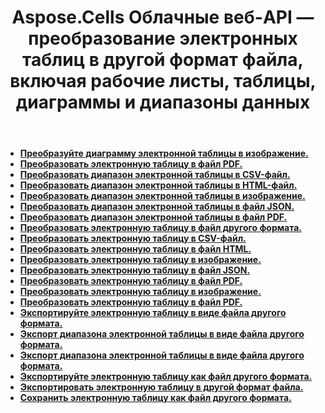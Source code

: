 ﻿---
title: Aspose.Cells Облачные веб-API — преобразование электронных таблиц в другой формат файла, включая рабочие листы, таблицы, диаграммы и диапазоны данных
second_title: Documen
ArticleTitle: Convert spreadsheets, worksheets, tables, and ranges to other format files
linktitle: Конверсио
type: docs
url: /ru/conversion/
keywords: Aspose.Cells Cloud Web APIs, Spreadsheet conversion, worksheet conversion, table conversion, range conversion,Excel Cloud APIs, RES
description: Подробное руководство по преобразованию электронных таблиц, рабочих листов, таблиц и диапазонов в различные форматы, включая PDF, изображение, HTML, CSV, JSON и Markdown
weight: 20
kwords: Aspose.Cells Облачные API, преобразование электронных таблиц, преобразование рабочих листов, преобразование таблиц, преобразование диапазонов,Excel Облачные API, RES
---
- **[Преобразуйте диаграмму электронной таблицы в изображение.](https://docs.aspose.cloud/cells/convert-chart-to-image/)**
- **[Преобразовать электронную таблицу в файл PDF.](https://docs.aspose.cloud/cells/convert-chart-to-pdf/)**
- **[Преобразовать диапазон электронной таблицы в CSV-файл.](https://docs.aspose.cloud/cells/convert-range-to-csv/)**
- **[Преобразовать диапазон электронной таблицы в HTML-файл.](https://docs.aspose.cloud/cells/convert-range-to-html/)**
- **[Преобразовать диапазон электронной таблицы в изображение.](https://docs.aspose.cloud/cells/convert-range-to-image/)**
- **[Преобразовать диапазон электронной таблицы в файл JSON.](https://docs.aspose.cloud/cells/convert-range-to-json/)**
- **[Преобразовать диапазон электронной таблицы в файл PDF.](https://docs.aspose.cloud/cells/convert-range-to-pdf/)**
- **[Преобразовать электронную таблицу в файл другого формата.](https://docs.aspose.cloud/cells/convert-spreadsheet/)**
- **[Преобразовать электронную таблицу в CSV-файл.](https://docs.aspose.cloud/cells/convert-table-to-csv/)**
- **[Преобразовать электронную таблицу в файл HTML.](https://docs.aspose.cloud/cells/convert-table-to-html/)**
- **[Преобразовать электронную таблицу в изображение.](https://docs.aspose.cloud/cells/convert-table-to-image/)**
- **[Преобразовать электронную таблицу в файл JSON.](https://docs.aspose.cloud/cells/convert-table-to-json/)**
- **[Преобразовать электронную таблицу в файл PDF.](https://docs.aspose.cloud/cells/convert-table-to-pdf/)**
- **[Преобразовать электронную таблицу в изображение.](https://docs.aspose.cloud/cells/convert-worksheet-to-image/)**
- **[Преобразовать электронную таблицу в файл PDF.](https://docs.aspose.cloud/cells/convert-worksheet-to-pdf/)**
- **[Экспортируйте электронную таблицу в виде файла другого формата.](https://docs.aspose.cloud/cells/export-chart-as-format/)**
- **[Экспорт диапазона электронной таблицы в виде файла другого формата.](https://docs.aspose.cloud/cells/export-range-as-format/)**
- **[Экспорт диапазона электронной таблицы в виде файла другого формата.](https://docs.aspose.cloud/cells/export-spreadsheet-as-format/)**
- **[Экспортируйте электронную таблицу как файл другого формата.](https://docs.aspose.cloud/cells/export-table-as-format/)**
- **[Экспортировать электронную таблицу в другой формат файла.](https://docs.aspose.cloud/cells/export-worksheet-as-format/)**
- **[Сохранить электронную таблицу как файл другого формата.](https://docs.aspose.cloud/cells/save-spreadsheet-as/)**
